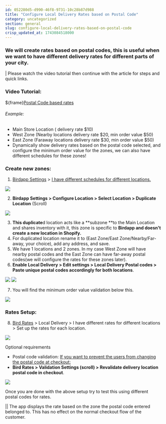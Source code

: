 ```yaml
---
id: 052280d5-d990-46f8-9731-10c28b87d988
title: "Configure Local Delivery Rates based on Postal Code"
category: uncategorized
section: general
slug: configure-local-delivery-rates-based-on-postal-code
crisp_updated_at: 1743084518000
---
```


### We will create rates based on postal codes, this is useful when we want to have different delivery rates for different parts of your city.

| Please watch the video tutorial then continue with the article for steps and quick links.

### Video Tutorial:
${frame}[Postal Code based rates](https://www.loom.com/embed/cfede30a353842f99bb07be98bd66ccc?sid=7ddbafb1-7f49-4f8e-bcaf-09dadbf0ba77)

###### Example:
* Main Store Location ( delivery rate $10)
* West Zone (Nearby locations delivery rate $20, min order value $50)
* East Zone (Faraway locations delivery rate $30, min order value $50)
* Dynamically show delivery rates based on the postal code selected, and configure the minimum order value for the zones, we can also have different schedules for these zones!

### Create new zones:
1. [Birdapp Settings](https://admin.shopify.com/apps/simple-on-time-delivery/settings) >  [I have different schedules for different locations.](https://help.birdchime.com/en-us/article/i-have-different-schedule-for-different-store-locations-1f6j2p0/)

![](https://storage.crisp.chat/users/helpdesk/website/-/c/a/8/2/ca826b447482b000/configurelocation_jronww.png)

2. **Birdapp Settings > Configure Location > Select Location > Duplicate Location** (Scroll)

![](https://storage.crisp.chat/users/helpdesk/website/-/c/a/8/2/ca826b447482b000/duplicate-location_a1vp6a.png)

3. **This duplicate**d location acts like a **subzone **to the Main Location and shares inventory with it, this zone is specific to **Birdapp and doesn't create a new location in Shopify.**
4. For duplicated location rename it to (East Zone/East Zone/Nearby/Far-away, your choice), add any address, and save.
5. We have 1 locations and 2 zones. In my case West Zone will have nearby postal codes and the East Zone can have far-away postal codes(we will configure the rates for these zones later).
6. **Enable Local Delivery > Edit settings > Local Delivery Postal codes > Paste unique postal codes accordingly for both locations**.

![](https://storage.crisp.chat/users/helpdesk/website/-/c/a/8/2/ca826b447482b000/localdelivery-edit-settings_n55trt.png)
![](https://storage.crisp.chat/users/helpdesk/website/-/c/a/8/2/ca826b447482b000/addpostalcodes_qgceq2.png)

7. You will find the minimum order value validation below this.

![](https://storage.crisp.chat/users/helpdesk/website/-/c/a/8/2/ca826b447482b000/minorder_15gtd2p.png)

### Rates Setup:
8. [Bird Rates](https://admin.shopify.com/apps/simple-on-time-delivery/rates) > Local Delivery > I have different rates for different locations > Set up the rates for each location.

![](https://storage.crisp.chat/users/helpdesk/website/-/c/a/8/2/ca826b447482b000/screenshot-2025-03-25-091609_3904dw.png)

Optional requirements
* Postal code validation: [If you want to prevent the users from changing the postal code at checkout:](https://help.birdchime.com/en-us/article/how-to-validate-local-delivery-postal-code-in-widget-1fi7kha/#1-if-you-have-different-schedule-for-different-locations-multi-location)
* **Bird Rates > Validation Settings (scroll) > Revalidate delivery location postal code in checkout**.

![](https://storage.crisp.chat/users/helpdesk/website/-/c/a/8/2/ca826b447482b000/validatepostalcodecheckout_g32w6v.png)

Once you are done with the above setup try to test this using different postal codes for rates. 

|| The app displays the rate based on the zone the postal code entered belonged to. This has no effect on the normal checkout flow of the customer.

